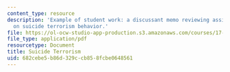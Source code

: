 ```yaml
---
content_type: resource
description: 'Example of student work: a discussant memo reviewing assigned readings
  on suicide terrorism behavior.'
file: https://ol-ocw-studio-app-production.s3.amazonaws.com/courses/17-586-warlords-terrorists-and-militias-theorizing-on-violent-non-state-actors-spring-2009/682cebe5b86d329ccb858fcbe0648561_MIT17_586s09_assn06.pdf
file_type: application/pdf
resourcetype: Document
title: Suicide Terrorism
uid: 682cebe5-b86d-329c-cb85-8fcbe0648561
---
```

